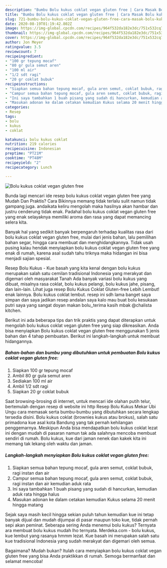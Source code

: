 ```yaml
---
description: "Bumbu Bolu kukus coklat vegan gluten free | Cara Masak Bolu kukus coklat vegan gluten free Yang Lezat Sekali"
title: "Bumbu Bolu kukus coklat vegan gluten free | Cara Masak Bolu kukus coklat vegan gluten free Yang Lezat Sekali"
slug: 721-bumbu-bolu-kukus-coklat-vegan-gluten-free-cara-masak-bolu-kukus-coklat-vegan-gluten-free-yang-lezat-sekali
date: 2020-08-19T01:19:42.802Z
image: https://img-global.cpcdn.com/recipes/964f532da182e3dc/751x532cq70/bolu-kukus-coklat-vegan-gluten-free-foto-resep-utama.jpg
thumbnail: https://img-global.cpcdn.com/recipes/964f532da182e3dc/751x532cq70/bolu-kukus-coklat-vegan-gluten-free-foto-resep-utama.jpg
cover: https://img-global.cpcdn.com/recipes/964f532da182e3dc/751x532cq70/bolu-kukus-coklat-vegan-gluten-free-foto-resep-utama.jpg
author: Jon Meyer
ratingvalue: 3.5
reviewcount: 7
recipeingredient:
- "100 gr tepung mocaf"
- "80 gr gula semut aren"
- "100 ml air"
- "1/2 sdt ragi"
- "20 gr coklat bubuk"
recipeinstructions:
- "Siapkan semua bahan tepung mocaf, gula aren semut, coklat bubuk, ragi instan dan air"
- "Campur semua bahan tepung mocaf, gula aren semut, coklat bubuk, ragi instan dan air kemudian aduk rata"
- "Ini saya tambahkan 1 buah pisang yang sudah di hancurkan, kemudian aduk rata hingga halus"
- "Masukan adonan ke dalam cetakan kemudian Kukus selama 20 menit hingga matang"
categories:
- Resep
tags:
- bolu
- kukus
- coklat

katakunci: bolu kukus coklat 
nutrition: 219 calories
recipecuisine: Indonesian
preptime: "PT21M"
cooktime: "PT48M"
recipeyield: "2"
recipecategory: Lunch

---
```



![Bolu kukus coklat vegan gluten free](https://img-global.cpcdn.com/recipes/964f532da182e3dc/751x532cq70/bolu-kukus-coklat-vegan-gluten-free-foto-resep-utama.jpg)

Bunda lagi mencari ide resep bolu kukus coklat vegan gluten free yang Mudah Dan Praktis? Cara Bikinnya memang tidak terlalu sulit namun tidak gampang juga. andaikata keliru mengolah maka hasilnya akan hambar dan justru cenderung tidak enak. Padahal bolu kukus coklat vegan gluten free yang enak selayaknya memiliki aroma dan rasa yang dapat memancing selera kita.

Banyak hal yang sedikit banyak berpengaruh terhadap kualitas rasa dari bolu kukus coklat vegan gluten free, mulai dari jenis bahan, lalu pemilihan bahan segar, hingga cara membuat dan menghidangkannya. Tidak usah pusing kalau hendak menyiapkan bolu kukus coklat vegan gluten free yang enak di rumah, karena asal sudah tahu triknya maka hidangan ini bisa menjadi sajian spesial.

Resep Bolu Kukus - Kue basah yang kita kenal dengan bolu kukus merupakan salah satu cemilan tradisional Indonesia yang merakyat dan digemari oleh masyarakat Tanah Ada banyak variasi bolu kukus yang dibuat, misalnya rasa coklat, bolu kukus pelangi, bolu kukus jahe, pisang, dan lain-lain. Lihat juga resep Bolu Kukus Coklat Gluten-free Lebih Lembut! enak lainnya. Bolu kukus coklat lembut. resep ini sdh lama banget saya simpan dan saya jadikan resep andalan saya kalo mau buat bolu kesukaan putri saya yang sangat doyan makan bolu,,terima kasih mbak @chalista kitchen.


Berikut ini ada beberapa tips dan trik praktis yang dapat diterapkan untuk mengolah bolu kukus coklat vegan gluten free yang siap dikreasikan. Anda bisa menyiapkan Bolu kukus coklat vegan gluten free menggunakan 5 jenis bahan dan 4 tahap pembuatan. Berikut ini langkah-langkah untuk membuat hidangannya.

<!--inarticleads1-->

##### Bahan-bahan dan bumbu yang dibutuhkan untuk pembuatan Bolu kukus coklat vegan gluten free:

1. Siapkan 100 gr tepung mocaf
1. Ambil 80 gr gula semut aren
1. Sediakan 100 ml air
1. Ambil 1/2 sdt ragi
1. Siapkan 20 gr coklat bubuk


Saat browsing-brosing di internet, untuk mencari ide olahan putih telur, bertemulah dengan resep di website ini http Resep Bolu Kukus Mekar Ubi Ungu cara memasak serta bumbu-bumbu yang dibutuhkan secara lengkap tersedia disini. Bolu kukus coklat (brownies kukus atau brokus), salah satu primadona kue asal kota Bandung yang tak pernah kehilangan penggemarnya. Meskipun Anda bisa mendapatkan bolu kukus coklat lezat ini dengan mudah di pasaran namun tak ada salahnya mencoba membuat sendiri di rumah. Bolu kukus, kue dari jaman nenek dan kakek kita ini memang tak lekang oleh waktu dan jaman. 

<!--inarticleads2-->

##### Langkah-langkah menyiapkan Bolu kukus coklat vegan gluten free:

1. Siapkan semua bahan tepung mocaf, gula aren semut, coklat bubuk, ragi instan dan air
1. Campur semua bahan tepung mocaf, gula aren semut, coklat bubuk, ragi instan dan air kemudian aduk rata
1. Ini saya tambahkan 1 buah pisang yang sudah di hancurkan, kemudian aduk rata hingga halus
1. Masukan adonan ke dalam cetakan kemudian Kukus selama 20 menit hingga matang


Sejak saya masih kecil hingga sekian puluh tahun kemudian kue ini tetap banyak dijual dan mudah dijumpai di pasar maupun toko kue, tidak pernah sepi akan peminat. Seberapa sering Anda menemui bolu kukus? Ternyata ara membuat bolu kukus mudah lho ternyata. Merdeka.com - bolu kukus, kue lembut yang rasanya hmmm lezat. Kue basah ini merupakan salah satu kue tradisional Indonesia yang sudah merakyat dan digemari oleh semua. 

Bagaimana? Mudah bukan? Itulah cara menyiapkan bolu kukus coklat vegan gluten free yang bisa Anda praktikkan di rumah. Semoga bermanfaat dan selamat mencoba!
